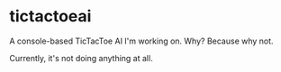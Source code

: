 # tictactoeai
A console-based TicTacToe AI I'm working on. Why? Because why not.

Currently, it's not doing anything at all.
